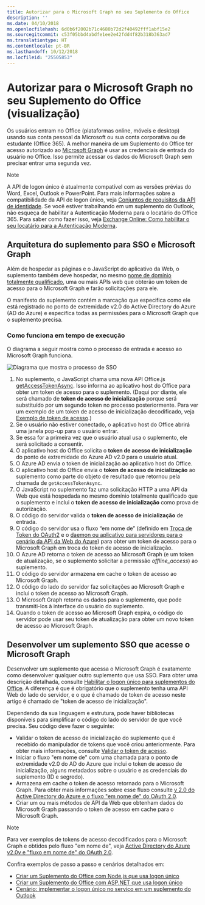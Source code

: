 ```yaml
---
title: Autorizar para o Microsoft Graph no seu Suplemento do Office
description: ''
ms.date: 04/10/2018
ms.openlocfilehash: 6d0b6f2002b71c4680b72d2f40492fff1abf15e2
ms.sourcegitcommit: c53f05bbd4abdfe1ee2e42fdd4f82b318b363ad7
ms.translationtype: HT
ms.contentlocale: pt-BR
ms.lasthandoff: 10/12/2018
ms.locfileid: "25505853"
---
```

# <a name="authorize-to-microsoft-graph-in-your-office-add-in-preview"></a>Autorizar para o Microsoft Graph no seu Suplemento do Office (visualização)

Os usuários entram no Office (plataformas online, móveis e desktop) usando sua conta pessoal da Microsoft ou sua conta corporativa ou de estudante (Office 365). A melhor maneira de um Suplemento do Office ter acesso autorizado ao [Microsoft Graph](https://developer.microsoft.com/graph/docs) é usar as credenciais de entrada do usuário no Office. Isso permite acessar os dados do Microsoft Graph sem precisar entrar uma segunda vez. 

> [!NOTE]
> A API de logon único é atualmente compatível com as versões prévias do Word, Excel, Outlook e PowerPoint. Para mais informações sobre a compatibilidade da API de logon único, veja [Conjuntos de requisitos da API de identidade](https://docs.microsoft.com/office/dev/add-ins/reference/requirement-sets/identity-api-requirement-sets?view=office-js). Se você estiver trabalhando em um suplemento do Outlook, não esqueça de habilitar a Autenticação Moderna para o locatário do Office 365. Para saber como fazer isso, veja [Exchange Online: Como habilitar o seu locatário para a Autenticação Moderna](https://social.technet.microsoft.com/wiki/contents/articles/32711.exchange-online-how-to-enable-your-tenant-for-modern-authentication.aspx).

## <a name="add-in-architecture-for-sso-and-microsoft-graph"></a>Arquitetura do suplemento para SSO e Microsoft Graph

Além de hospedar as páginas e o JavaScript do aplicativo da Web, o suplemento também deve hospedar, no mesmo [nome de domínio totalmente qualificado](https://docs.microsoft.com/windows/desktop/DNS/f-gly#_dns_fully_qualified_domain_name_fqdn__gly), uma ou mais APIs web que obterão um token de acesso para o Microsoft Graph e farão solicitações para ele.

O manifesto do suplemento contém a marcação que especifica como ele está registrado no ponto de extremidade v2.0 do Active Directory do Azure (AD do Azure) e especifica todas as permissões para o Microsoft Graph que o suplemento precisa.

### <a name="how-it-works-at-runtime"></a>Como funciona em tempo de execução

O diagrama a seguir mostra como o processo de entrada e acesso ao Microsoft Graph funciona.

![Diagrama que mostra o processo de SSO](../images/sso-access-to-microsoft-graph.png)

1. No suplemento, o JavaScript chama uma nova API Office.js [getAccessTokenAsync](https://docs.microsoft.com/office/dev/add-ins/develop/sso-in-office-add-ins#sso-api-reference). Isso informa ao aplicativo host do Office para obter um token de acesso para o suplemento. (Daqui por diante, ele será chamado de **token de acesso de inicialização** porque será substituído por um segundo token no processo posteriormente. Para ver um exemplo de um token de acesso de inicialização decodificado, veja [Exemplo de token de acesso](sso-in-office-add-ins.md#example-access-token).)
1. Se o usuário não estiver conectado, o aplicativo host do Office abrirá uma janela pop-up para o usuário entrar.
1. Se essa for a primeira vez que o usuário atual usa o suplemento, ele será solicitado a consentir.
1. O aplicativo host do Office solicita o **token de acesso de inicialização** do ponto de extremidade do Azure AD v2.0 para o usuário atual.
1. O Azure AD envia o token de inicialização ao aplicativo host do Office.
1. O aplicativo host do Office envia o **token de acesso de inicialização** ao suplemento como parte do objeto de resultado que retornou pela chamada de `getAccessTokenAsync`.
1. O JavaScript no suplemento faz uma solicitação HTTP a uma API da Web que está hospedada no mesmo domínio totalmente qualificado que o suplemento e inclui o **token de acesso de inicialização** como prova de autorização.  
1. O código do servidor valida o **token de acesso de inicialização** de entrada.
1. O código do servidor usa o fluxo “em nome de” (definido em [Troca de Token do OAuth2](https://tools.ietf.org/html/draft-ietf-oauth-token-exchange-02) e o [daemon ou aplicativo para servidores para o cenário da API da Web do Azure](https://docs.microsoft.com/azure/active-directory/develop/active-directory-authentication-scenarios#daemon-or-server-application-to-web-api)) para obter um token de acesso para o Microsoft Graph em troca do token de acesso de inicialização.
1. O Azure AD retorna o token de acesso ao Microsoft Graph (e um token de atualização, se o suplemento solicitar a permissão *offline_access*) ao suplemento.
1. O código do servidor armazena em cache o token de acesso ao Microsoft Graph.
1. O código do lado do servidor faz solicitações ao Microsoft Graph e inclui o token de acesso ao Microsoft Graph.
1. O Microsoft Graph retorna os dados para o suplemento, que pode transmiti-los à interface do usuário do suplemento.
1. Quando o token de acesso ao Microsoft Graph expira, o código do servidor pode usar seu token de atualização para obter um novo token de acesso ao Microsoft Graph.

## <a name="develop-an-sso-add-in-that-accesses-microsoft-graph"></a>Desenvolver um suplemento SSO que acesse o Microsoft Graph

Desenvolver um suplemento que acessa o Microsoft Graph é exatamente como desenvolver qualquer outro suplemento que usa SSO. Para obter uma descrição detalhada, consulte [Habilitar o logon único para suplementos do Office](https://docs.microsoft.com/office/dev/add-ins/develop/sso-in-office-add-ins). A diferença é que é obrigatório que o suplemento tenha uma API Web do lado do servidor, e o que é chamado de token de acesso neste artigo é chamado de "token de acesso de inicialização". 

Dependendo da sua linguagem e estrutura, pode haver bibliotecas disponíveis para simplificar o código do lado do servidor de que você precisa. Seu código deve fazer o seguinte:

* Validar o token de acesso de inicialização do suplemento que é recebido do manipulador de tokens que você criou anteriormente. Para obter mais informações, consulte [Validar o token de acesso](sso-in-office-add-ins.md#validate-the-access-token). 
* Iniciar o fluxo "em nome de" com uma chamada para o ponto de extremidade v2.0 do AD do Azure que inclui o token de acesso de inicialização, alguns metadados sobre o usuário e as credenciais do suplemento (ID e segredo).
* Armazena em cache o token de acesso retornado para o Microsoft Graph. Para obter mais informações sobre esse fluxo consulte [v 2.0 do Active Directory do Azure e o fluxo "em nome de" do OAuth 2.0](https://docs.microsoft.com/azure/active-directory/develop/active-directory-v2-protocols-oauth-on-behalf-of).
* Criar um ou mais métodos de API da Web que obtenham dados do Microsoft Graph passando o token de acesso em cache para o Microsoft Graph.

> [!NOTE]
> Para ver exemplos de tokens de acesso decodificados para o Microsoft Graph e obtidos pelo fluxo "em nome de", veja [Active Directory do Azure v2.0v e "fluxo em nome de" do OAuth 2.0](https://docs.microsoft.com/azure/active-directory/develop/active-directory-v2-protocols-oauth-on-behalf-of).

Confira exemplos de passo a passo e cenários detalhados em:

* [Criar um Suplemento do Office com Node.js que usa logon único](create-sso-office-add-ins-nodejs.md)
* [Criar um Suplemento do Office com ASP.NET que usa logon único](create-sso-office-add-ins-aspnet.md)
* [Cenário: implementar o logon único no serviço em um suplemento do Outlook](https://docs.microsoft.com/outlook/add-ins/implement-sso-in-outlook-add-in)



